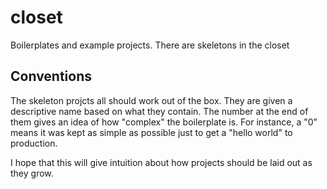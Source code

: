 # closet
Boilerplates and example projects. There are skeletons in the closet

## Conventions
The skeleton projcts all should work out of the box. They are given a
descriptive name based on what they contain. The number at the end of them gives
an idea of how "complex" the boilerplate is. For instance, a "0" means it was
kept as simple as possible just to get a "hello world" to production.

I hope that this will give intuition about how projects should be laid out as
they grow.
